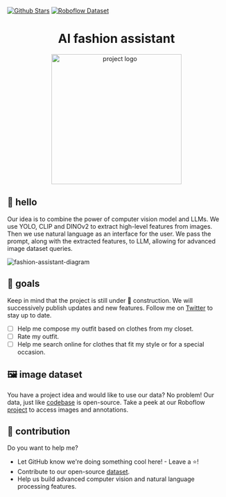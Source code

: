[![Github Stars](https://img.shields.io/badge/stars-nominate-brightgreen?logo=github)](https://stars.github.com/nominate/) 
[![Roboflow Dataset](https://app.roboflow.com/images/download-dataset-badge.svg)](https://universe.roboflow.com/roboflow-jvuqo/fashion-assistant-segmentation)

<h1 align="center">AI fashion assistant</h1>

<p align="center">
    <img width="300" src="https://github.com/SkalskiP/fashion-assistant/assets/26109316/aa339d7b-1d23-4cce-a427-0839839777d8" alt="project logo">
</p>

## 👋 hello

Our idea is to combine the power of computer vision model and LLMs. We use YOLO, CLIP and DINOv2 to extract high-level features from images. Then we use natural language as an interface for the user. We pass the prompt, along with the extracted features, to LLM, allowing for advanced image dataset queries.

![fashion-assistant-diagram](https://github.com/SkalskiP/fashion-assistant/assets/26109316/2b52802a-ce55-4a60-9a7e-421463e6a9e9)

## 🎯 goals

Keep in mind that the project is still under 🚧 construction. We will successively publish updates and new features. Follow me on [Twitter](https://twitter.com/skalskip92) to stay up to date.

- [ ] Help me compose my outfit based on clothes from my closet.
- [ ] Rate my outfit.
- [ ] Help me search online for clothes that fit my style or for a special occasion.

## 🖼️ image dataset

You have a project idea and would like to use our data? No problem! Our data, just like [codebase](https://github.com/SkalskiP/fashion-assistant/blob/master/LICENSE) is open-source. Take a peek at our Roboflow [project](https://universe.roboflow.com/roboflow-jvuqo/fashion-assistant-segmentation) to access images and annotations.

## 🦸 contribution

Do you want to help me?

- Let GitHub know we're doing something cool here! - Leave a ⭐!
- Contribute to our open-source [dataset](https://universe.roboflow.com/roboflow-jvuqo/fashion-assistant-segmentation).
- Help us build advanced computer vision and natural language processing features.
